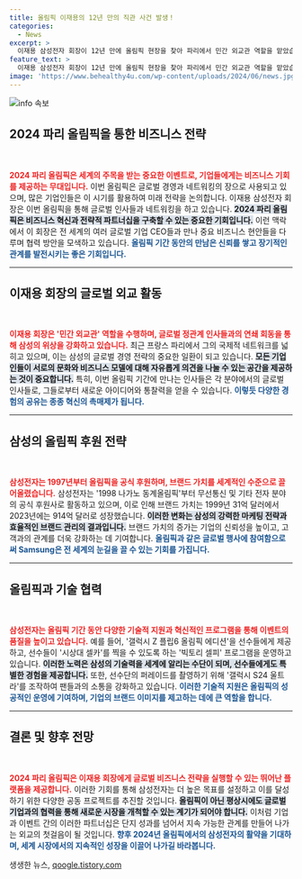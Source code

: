 ```yaml
---
title: 올림픽 이재용의 12년 만의 직관 사건 발생！
categories:
  - News
excerpt: >
  이재용 삼성전자 회장이 12년 만에 올림픽 현장을 찾아 파리에서 민간 외교관 역할을 맡았습니다. 마크롱 대통령 초청 오찬, 글로벌 기업인들과의 연쇄 회동 등으로 비즈니스 네트워킹을 추진하며 올림픽 기회를 최대한 활용하고 있습니다.
feature_text: >
  이재용 삼성전자 회장이 12년 만에 올림픽 현장을 찾아 파리에서 민간 외교관 역할을 맡았습니다. 마크롱 대통령 초청 오찬, 글로벌 기업인들과의 연쇄 회동 등으로 비즈니스 네트워킹을 추진하며 올림픽 기회를 최대한 활용하고 있습니다.
image: 'https://www.behealthy4u.com/wp-content/uploads/2024/06/news.jpg'
---
```


<p><img src="https://www.behealthy4u.com/wp-content/uploads/2024/06/news.jpg" alt="info 속보" /></p>

<h2 data-ke-size="size26">2024 파리 올림픽을 통한 비즈니스 전략</h2>

<p data-ke-size="size16">&nbsp;</p>

<p><b><span style="color: #ee2323;">2024 파리 올림픽은 세계의 주목을 받는 중요한 이벤트로, 기업들에게는 비즈니스 기회를 제공하는 무대입니다.</span></b> 이번 올림픽은 글로벌 경영과 네트워킹의 장으로 사용되고 있으며, 많은 기업인들은 이 시기를 활용하여 미래 전략을 논의합니다. 이재용 삼성전자 회장은 이번 올림픽을 통해 글로벌 인사들과 네트워킹을 하고 있습니다. <b><span style="background-color: #21538527;">2024 파리 올림픽은 비즈니스 혁신과 전략적 파트너십을 구축할 수 있는 중요한 기회입니다.</span></b> 이런 맥락에서 이 회장은 전 세계의 여러 글로벌 기업 CEO들과 만나 중요 비즈니스 현안들을 다루며 협력 방안을 모색하고 있습니다. <b><span style="color: #1a5490;">올림픽 기간 동안의 만남은 신뢰를 쌓고 장기적인 관계를 발전시키는 좋은 기회입니다.</span></b></p>

<hr>

<h2 data-ke-size="size26">이재용 회장의 글로벌 외교 활동</h2>

<p data-ke-size="size16">&nbsp;</p>

<p><b><span style="color: #ee2323;">이재용 회장은 '민간 외교관' 역할을 수행하며, 글로벌 정관계 인사들과의 연쇄 회동을 통해 삼성의 위상을 강화하고 있습니다.</span></b> 최근 프랑스 파리에서 그의 국제적 네트워크를 넓히고 있으며, 이는 삼성의 글로벌 경영 전략의 중요한 일환이 되고 있습니다. <b><span style="background-color: #21538527;">모든 기업인들이 서로의 문화와 비즈니스 모델에 대해 자유롭게 의견을 나눌 수 있는 공간을 제공하는 것이 중요합니다.</span></b> 특히, 이번 올림픽 기간에 만나는 인사들은 각 분야에서의 글로벌 인사들로, 그들로부터 새로운 아이디어와 통찰력을 얻을 수 있습니다. <b><span style="color: #1a5490;">이렇듯 다양한 경험의 공유는 종종 혁신의 촉매제가 됩니다.</span></b></p>

<hr>

<h2 data-ke-size="size26">삼성의 올림픽 후원 전략</h2>

<p data-ke-size="size16">&nbsp;</p>

<p><b><span style="color: #ee2323;">삼성전자는 1997년부터 올림픽을 공식 후원하며, 브랜드 가치를 세계적인 수준으로 끌어올렸습니다.</span></b> 삼성전자는 '1998 나가노 동계올림픽'부터 무선통신 및 기타 전자 분야의 공식 후원사로 활동하고 있으며, 이로 인해 브랜드 가치는 1999년 31억 달러에서 2023년에는 914억 달러로 성장했습니다. <b><span style="background-color: #21538527;">이러한 변화는 삼성의 강력한 마케팅 전략과 효율적인 브랜드 관리의 결과입니다.</span></b> 브랜드 가치의 증가는 기업의 신뢰성을 높이고, 고객과의 관계를 더욱 강화하는 데 기여합니다. <b><span style="color: #1a5490;">올림픽과 같은 글로벌 행사에 참여함으로써 Samsung은 전 세계의 눈길을 끌 수 있는 기회를 가집니다.</span></b></p>

<hr>

<h2 data-ke-size="size26">올림픽과 기술 협력</h2>

<p data-ke-size="size16">&nbsp;</p>

<p><b><span style="color: #ee2323;">삼성전자는 올림픽 기간 동안 다양한 기술적 지원과 혁신적인 프로그램을 통해 이벤트의 품질을 높이고 있습니다.</span></b> 예를 들어, '갤럭시 Z 플립6 올림픽 에디션'을 선수들에게 제공하고, 선수들이 '시상대 셀카'를 찍을 수 있도록 하는 '빅토리 셀피' 프로그램을 운영하고 있습니다. <b><span style="background-color: #21538527;">이러한 노력은 삼성의 기술력을 세계에 알리는 수단이 되며, 선수들에게도 특별한 경험을 제공합니다.</span></b> 또한, 선수단의 퍼레이드를 촬영하기 위해 '갤럭시 S24 울트라'를 조작하여 팬들과의 소통을 강화하고 있습니다. <b><span style="color: #1a5490;">이러한 기술적 지원은 올림픽의 성공적인 운영에 기여하며, 기업의 브랜드 이미지를 제고하는 데에 큰 역할을 합니다.</span></b></p>

<hr>

<h2 data-ke-size="size26">결론 및 향후 전망</h2>

<p data-ke-size="size16">&nbsp;</p>

<p><b><span style="color: #ee2323;">2024 파리 올림픽은 이재용 회장에게 글로벌 비즈니스 전략을 실행할 수 있는 뛰어난 플랫폼을 제공합니다.</span></b> 이러한 기회를 통해 삼성전자는 더 높은 목표를 설정하고 이를 달성하기 위한 다양한 공동 프로젝트를 추진할 것입니다. <b><span style="background-color: #21538527;">올림픽이 아닌 평상시에도 글로벌 기업과의 협력을 통해 새로운 시장을 개척할 수 있는 계기가 되어야 합니다.</span></b> 이처럼 기업과 이벤트 간의 이러한 파트너십은 단지 성과를 넘어서 지속 가능한 관계를 만들어 나가는 외교의 첫걸음이 될 것입니다. <b><span style="color: #1a5490;">향후 2024년 올림픽에서의 삼성전자의 활약을 기대하며, 세계 시장에서의 지속적인 성장을 이끌어 나가길 바라봅니다.</span></b></p>
생생한 뉴스, <a href="https://qoogle.tistory.com" rel="dofollow">qoogle.tistory.com</a>


